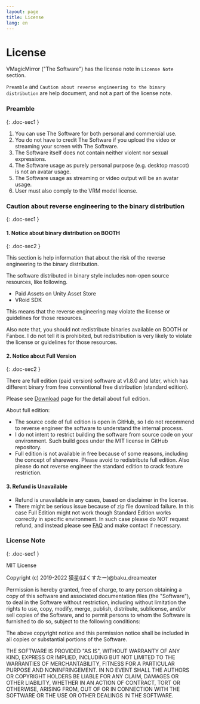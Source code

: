 ```yaml
---
layout: page
title: License
lang: en
---
```


# License

VMagicMirror ("The Software") has the license note in `License Note` section.

`Preamble` and `Caution about reverse engineering to the binary distribution` are help document, and not a part of the license note.

### Preamble
{: .doc-sec1 }

1. You can use The Software for both personal and commercial use.
2. You do not have to credit The Software if you upload the video or streaming your screen with The Software.
3. The Software itself does not contain neither violent nor sexual expressions.
4. The Software usage as purely personal purpose (e.g. desktop mascot) is not an avatar usage.
5. The Software usage as streaming or video output will be an avatar usage.
6. User must also comply to the VRM model license.

### Caution about reverse engineering to the binary distribution
{: .doc-sec1 }

#### 1. Notice about binary distribution on BOOTH
{: .doc-sec2 }

This section is help information that about the risk of the reverse engineering to the binary distribution.

The software distributed in binary style includes non-open source resources, like following.

<div class="doc-ul" markdown="1">

- Paid Assets on Unity Asset Store
- VRoid SDK

</div>

This means that the reverse engineering may violate the license or guidelines for those resources.

Also note that, you should not redistribute binaries available on BOOTH or Fanbox. I do not tell it is prohibited, but redistribution is very likely to violate the license or guidelines for those resources.

#### 2. Notice about Full Version
{: .doc-sec2 }

There are full edition (paid version) software at v1.8.0 and later, which has different binary from free conventional free distribution (standard edition).

Please see [Download](../download) page for the detail about full edition.

About full edition:

<div class="doc-ul" markdown="1">

- The source code of full edition is open in GitHub, so I do not recommend to reverse engineer the software to understand the internal process.
- I do not intent to restrict building the software from source code on your environment. Such build goes under the MIT license in GitHub repository.
- Full edition is not available in free because of some reasons, including the concept of sharewere. Please avoid to redistribute full edition. Also please do not reverse engineer the standard edition to crack feature restriction.

</div>

#### 3. Refund is Unavailable

<div class="doc-ul" markdown="1">

- Refund is unavailable in any cases, based on disclaimer in the license.
- There might be serious issue because of zip file download failure. In this case Full Edition might not work though Standard Edition works correctly in specific environment. In such case please do NOT request refund, and instead please see [FAQ](../questions) and make contact if necessary. 

</div>


### License Note
{: .doc-sec1 }

MIT License

Copyright (c) 2019-2022 獏星(ばくすたー)@baku_dreameater

Permission is hereby granted, free of charge, to any person obtaining a copy
of this software and associated documentation files (the "Software"), to deal
in the Software without restriction, including without limitation the rights
to use, copy, modify, merge, publish, distribute, sublicense, and/or sell
copies of the Software, and to permit persons to whom the Software is
furnished to do so, subject to the following conditions:

The above copyright notice and this permission notice shall be included in all
copies or substantial portions of the Software.

THE SOFTWARE IS PROVIDED "AS IS", WITHOUT WARRANTY OF ANY KIND, EXPRESS OR
IMPLIED, INCLUDING BUT NOT LIMITED TO THE WARRANTIES OF MERCHANTABILITY,
FITNESS FOR A PARTICULAR PURPOSE AND NONINFRINGEMENT. IN NO EVENT SHALL THE
AUTHORS OR COPYRIGHT HOLDERS BE LIABLE FOR ANY CLAIM, DAMAGES OR OTHER
LIABILITY, WHETHER IN AN ACTION OF CONTRACT, TORT OR OTHERWISE, ARISING FROM,
OUT OF OR IN CONNECTION WITH THE SOFTWARE OR THE USE OR OTHER DEALINGS IN THE
SOFTWARE.
